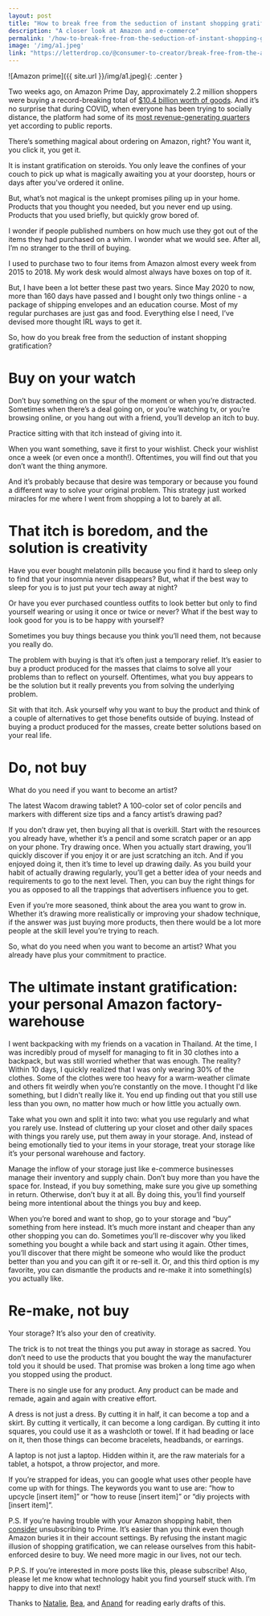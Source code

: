 ```yaml
---
layout: post
title: "How to break free from the seduction of instant shopping gratification"
description: "A closer look at Amazon and e-commerce"
permalink: '/how-to-break-free-from-the-seduction-of-instant-shopping-gratification'
image: '/img/a1.jpeg'
link: "https://letterdrop.co/@consumer-to-creator/break-free-from-the-allure-of-instant-shopping-on-amazon"
---
```


![Amazon prime]({{ site.url }}/img/a1.jpeg){: .center }
<!--more-->

Two weeks ago, on Amazon Prime Day, approximately 2.2 million shoppers were buying a record-breaking total of [$10.4 billion worth of goods](https://www.digitalcommerce360.com/article/amazon-prime-day-sales/). And it’s no surprise that during COVID, when everyone has been trying to socially distance, the platform had some of its [most revenue-generating quarters](https://www.subscriptioninsider.com/memberships/amazon-net-sales-grew-40-percent-in-q2-2020) yet according to public reports.

There’s something magical about ordering on Amazon, right? You want it, you click it, you get it.

It is instant gratification on steroids. You only leave the confines of your couch to pick up what is magically awaiting you at your doorstep, hours or days after you've ordered it online.

But, what’s not magical is the unkept promises piling up in your home. Products that you thought you needed, but you never end up using. Products that you used briefly, but quickly grow bored of.

I wonder if people published numbers on how much use they got out of the items they had purchased on a whim. I wonder what we would see. After all, I’m no stranger to the thrill of buying.

I used to purchase two to four items from Amazon almost every week from 2015 to 2018. My work desk would almost always have boxes on top of it.

But, I have been a lot better these past two years. Since May 2020 to now, more than 160 days have passed and I bought only two things online - a package of shipping envelopes and an education course. Most of my regular purchases are just gas and food. Everything else I need, I’ve devised more thought IRL ways to get it.

So, how do you break free from the seduction of instant shopping gratification?

# Buy on your watch
Don’t buy something on the spur of the moment or when you’re distracted. Sometimes when there’s a deal going on, or you’re watching tv, or you’re browsing online, or you hang out with a friend, you’ll develop an itch to buy.

Practice sitting with that itch instead of giving into it.

When you want something, save it first to your wishlist.  Check your wishlist once a week (or even once a month!). Oftentimes, you will find out that you don’t want the thing anymore.

And it’s probably because that desire was temporary or because you found a different way to solve your original problem. This strategy just worked miracles for me where I went from shopping a lot to barely at all.

# That itch is boredom, and the solution is creativity
Have you ever bought melatonin pills because you find it hard to sleep only to find that your insomnia never disappears? But, what if the best way to sleep for you is to just put your tech away at night?

Or have you ever purchased countless outfits to look better but only to find yourself wearing or using it once or twice or never? What if the best way to look good for you is to be happy with yourself?

Sometimes you buy things because you think you’ll need them, not because you really do.

The problem with buying is that it’s often just a temporary relief. It’s easier to buy a product produced for the masses that claims to solve all your problems than to reflect on yourself. Oftentimes, what you buy appears to be the solution but it really prevents you from solving the underlying problem.

Sit with that itch. Ask yourself why you want to buy the product and think of a couple of alternatives to get those benefits outside of buying. Instead of buying a product produced for the masses, create better solutions based on your real life.

# Do, not buy
What do you need if you want to become an artist?

The latest Wacom drawing tablet? A 100-color set of color pencils and markers with different size tips and a fancy artist’s drawing pad?

If you don’t draw yet, then buying all that is overkill. Start with the resources you already have, whether it’s a pencil and some scratch paper or an app on your phone. Try drawing once. When you actually start drawing, you’ll quickly discover if you enjoy it or are just scratching an itch. And if you enjoyed doing it, then it’s time to level up drawing daily. As you build your habit of actually drawing regularly, you’ll get a better idea of your needs and requirements to go to the next level. Then, you can buy the right things for you as opposed to all the trappings that advertisers influence you to get.

Even if you’re more seasoned, think about the area you want to grow in. Whether it’s drawing more realistically or improving your shadow technique, if the answer was just buying more products, then there would be a lot more people at the skill level you’re trying to reach.

So, what do you need when you want to become an artist? What you already have plus your commitment to practice.

# The ultimate instant gratification: your personal Amazon factory-warehouse
I went backpacking with my friends on a vacation in Thailand. At the time, I was incredibly proud of myself for managing to fit in 30 clothes into a backpack, but was still worried whether that was enough. The reality? Within 10 days, I quickly realized that I was only wearing 30% of the clothes. Some of the clothes were too heavy for a warm-weather climate and others fit weirdly when you’re constantly on the move. I thought I'd like something, but I didn't really like it. You end up finding out that you still use less than you own, no matter how much or how little you actually own.

Take what you own and split it into two: what you use regularly and what you rarely use. Instead of cluttering up your closet and other daily spaces with things you rarely use, put them away in your storage. And, instead of being emotionally tied to your items in your storage, treat your storage like it’s your personal warehouse and factory.

Manage the inflow of your storage just like e-commerce businesses manage their inventory and supply chain. Don’t buy more than you have the space for. Instead, if you buy something, make sure you give up something in return. Otherwise, don’t buy it at all. By doing this, you’ll find yourself being more intentional about the things you buy and keep.

When you’re bored and want to shop, go to your storage and “buy” something from here instead. It’s much more instant and cheaper than any other shopping you can do. Sometimes you’ll re-discover why you liked something you bought a while back and start using it again. Other times, you’ll discover that there might be someone who would like the product better than you and you can gift it or re-sell it. Or, and this third option is my favorite, you can dismantle the products and re-make it into something(s) you actually like.

# Re-make, not buy
Your storage? It’s also your den of creativity.

The trick is to not treat the things you put away in storage as sacred. You don’t need to use the products that you bought the way the manufacturer told you it should be used. That promise was broken a long time ago when you stopped using the product.

There is no single use for any product. Any product can be made and remade, again and again with creative effort.

A dress is not just a dress. By cutting it in half, it can become a top and a skirt. By cutting it vertically, it can become a long cardigan. By cutting it into squares, you could use it as a washcloth or towel. If it had beading or lace on it, then those things can become bracelets, headbands, or earrings.

A laptop is not just a laptop. Hidden within it, are the raw materials for a tablet, a hotspot, a throw projector, and more.

If you’re strapped for ideas, you can google what uses other people have come up with for things. The keywords you want to use are: “how to upcycle [insert item]” or “how to reuse [insert item]” or “diy projects with [insert item]”.

P.S. If you’re having trouble with your Amazon shopping habit, then [consider](https://jscalc.io/embed/oAzsO25RvEKdwzXx) unsubscribing to Prime. It’s easier than you think even though Amazon buries it in their account settings. By refusing the instant magic illusion of shopping gratification, we can release ourselves from this habit-enforced desire to buy. We need more magic in our lives, not our tech.

P.P.S. If you’re interested in more posts like this, please subscribe! Also, please let me know what technology habit you find yourself stuck with. I’m happy to dive into that next!

Thanks to [Natalie](http://natalietoren.com/), [Bea](http://twitter.com/beatrinidad_), and [Anand](https://twitter.com/_anandmariappan) for reading early drafts of this.
